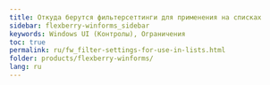```yaml
---
title: Откуда берутся фильтерсеттинги для применения на списках
sidebar: flexberry-winforms_sidebar
keywords: Windows UI (Контролы), Ограничения
toc: true
permalink: ru/fw_filter-settings-for-use-in-lists.html
folder: products/flexberry-winforms/
lang: ru
---
```


